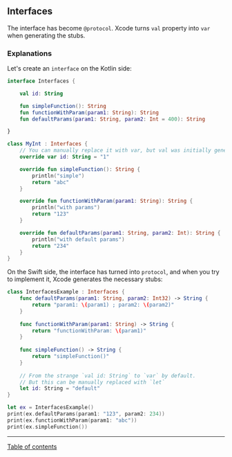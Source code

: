 ## Interfaces

The interface has become `@protocol`. Xcode turns `val` property into `var` when generating the stubs.

### Explanations

Let's create an `interface` on the Kotlin side:

```kotlin
interface Interfaces {

    val id: String

    fun simpleFunction(): String
    fun functionWithParam(param1: String): String
    fun defaultParams(param1: String, param2: Int = 400): String

}

class MyInt : Interfaces {
    // You can manually replace it with var, but val was initially generated
    override var id: String = "1"

    override fun simpleFunction(): String {
        println("simple")
        return "abc"
    }

    override fun functionWithParam(param1: String): String {
        println("with params")
        return "123"
    }

    override fun defaultParams(param1: String, param2: Int): String {
        println("with default params")
        return "234"
    }
}
```

On the Swift side, the interface has turned into `protocol`, and when you try to implement it, Xcode generates the necessary stubs:

```swift
class InterfacesExample : Interfaces {
    func defaultParams(param1: String, param2: Int32) -> String {
        return "param1: \(param1) ; param2: \(param2)"
    }
    
    func functionWithParam(param1: String) -> String {
        return "functionWithParam: \(param1)"
    }
    
    func simpleFunction() -> String {
        return "simpleFunction()"
    }
    
    // From the strange `val id: String` to `var` by default.
    // But this can be manually replaced with `let`
    let id: String = "default"
}

let ex = InterfacesExample()
print(ex.defaultParams(param1: "123", param2: 234))
print(ex.functionWithParam(param1: "abc"))
print(ex.simpleFunction())
```

---
[Table of contents](/README.md)